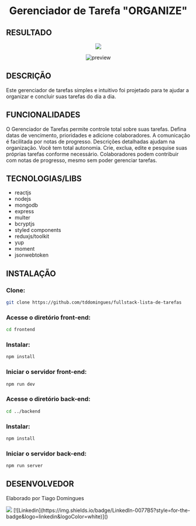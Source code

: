 <h1 align="center">
  Gerenciador de Tarefa "ORGANIZE"
</h1>

## RESULTADO

<p align="center">
  <img src="https://i.imgur.com/wigva74.png">
</p>

<p align="center">
  <img src="https://github.com/tddomingues/fullstack-lista-de-tarefas/assets/129981877/a2076a59-42f0-4860-a718-1283646ac231/>
</p>

![preview](https://github.com/tddomingues/fullstack-lista-de-tarefas/assets/129981877/a2076a59-42f0-4860-a718-1283646ac231)


## DESCRIÇÃO

Este gerenciador de tarefas simples e intuitivo foi projetado para te ajudar a organizar e concluir suas tarefas do dia a dia.

## FUNCIONALIDADES

O Gerenciador de Tarefas permite controle total sobre suas tarefas. Defina datas de vencimento, prioridades e adicione colaboradores. 
A comunicação é facilitada por notas de progresso. Descrições detalhadas ajudam na organização. Você tem total autonomia. 
Crie, exclua, edite e pesquise suas próprias tarefas conforme necessário. Colaboradores podem contribuir com notas de progresso, mesmo sem poder gerenciar tarefas.

## TECNOLOGIAS/LIBS

- reactjs
- nodejs
- mongodb
- express
- multer
- bcryptjs
- styled components
- reduxjs/toolkit
- yup
- moment
- jsonwebtoken

## 

## INSTALAÇÃO
### Clone:
```bash
git clone https://github.com/tddomingues/fullstack-lista-de-tarefas
````

### Acesse o diretório front-end:
```bash
cd frontend
````

### Instalar:
```bash
npm install
````

### Iniciar o servidor front-end:
```bash
npm run dev
````

### Acesse o diretório back-end:
```bash
cd ../backend
````

### Instalar:
```bash
npm install
````

### Iniciar o servidor  back-end:
```bash
npm run server
````

## DESENVOLVEDOR
<p>Elaborado por Tiago Domingues</p>
<img src="https://img.shields.io/badge/LinkedIn-0077B5?style=for-the-badge&logo=linkedin&logoColor=white" href="https://www.linkedin.com/in/tiago3domingues"/>
[![Linkedin](https://img.shields.io/badge/LinkedIn-0077B5?style=for-the-badge&logo=linkedin&logoColor=white)]()


